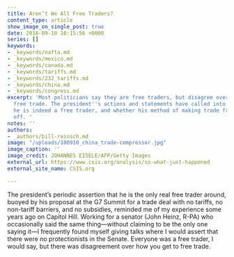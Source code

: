 ```yaml
---
title: Aren’t We All Free Traders?
content_type: article
show_image_on_single_post: true
date: 2018-09-10 16:15:56 +0000
series: []
keywords:
- _keywords/nafta.md
- _keywords/mexico.md
- _keywords/canada.md
- _keywords/tariffs.md
- _keywords/232_tariffs.md
- _keywords/china.md
- _keywords/congress.md
excerpt: 'Most politicians say they are free traders, but disagree over how to achieve
  free trade. The president''s actions and statements have called into question whether
  he is indeed a free trader, and whether his method of making trade freer will pay
  off. '
notes: ''
authors:
- _authors/bill-reinsch.md
image: "/uploads/180910_china_trade-compressor.jpg"
image_caption: ''
image_credit: JOHANNES EISELE/AFP/Getty Images
external_url: https://www.csis.org/analysis/so-what-just-happened
external_site_name: CSIS.org

---
```

The president’s periodic assertion that he is the only real free trader around, buoyed by his proposal at the G7 Summit for a trade deal with no tariffs, no non-tariff barriers, and no subsidies, reminded me of my experience some years ago on Capitol Hill. Working for a senator (John Heinz, R-PA) who occasionally said the same thing—without claiming to be the only one saying it—I frequently found myself giving talks where I would assert that there were no protectionists in the Senate. Everyone was a free trader, I would say, but there was disagreement over how you get to free trade.